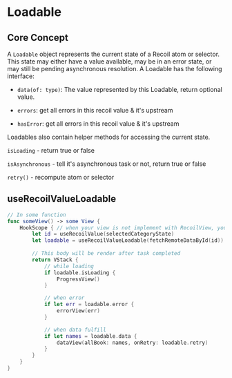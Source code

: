 # Loadable

## Core Concept

A `Loadable` object represents the current state of a Recoil atom or selector. This state may either have a value available, may be in an error state, or may still be pending asynchronous resolution. A Loadable has the following interface:

- `data(of: type)`: The value represented by this Loadable, return optional value. 

- `errors`: get all errors in this recoil value & it's upstream 

- `hasError`: get all errors in this recoil value & it's upstream 

Loadables also contain helper methods for accessing the current state.

`isLoading` - return true or false

`isAsynchronous` - tell it's asynchronous task or not, return true or false

`retry()` - recompute atom or selector 

## useRecoilValueLoadable

```swift
// In some function
func someView() -> some View {
    HookScope { // when your view is not implement with RecoilView, you have to use `HookScope`
        let id = useRecoilValue(selectedCategoryState)
        let loadable = useRecoilValueLoadable(fetchRemoteDataById(id))
        
        // This body will be render after task completed
        return VStack {
            // while loading
            if loadable.isLoading {
                ProgressView()
            }

            // when error
            if let err = loadable.error {
                errorView(err)
            }

            // when data fulfill
            if let names = loadable.data {
                dataView(allBook: names, onRetry: loadable.retry)
            }
        }
    }
}
```
